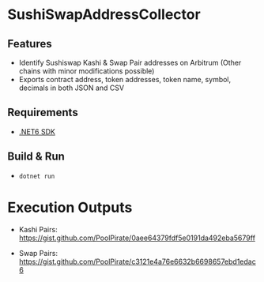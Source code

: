 # SushiSwapAddressCollector

## Features
- Identify Sushiswap Kashi & Swap Pair addresses on Arbitrum (Other chains with minor modifications possible)
- Exports contract address, token addresses, token name, symbol, decimals in both JSON and CSV

## Requirements
- [.NET6 SDK](https://dotnet.microsoft.com/en-us/download/dotnet/6.0)

## Build & Run
- `dotnet run`


# Execution Outputs
- Kashi Pairs:
https://gist.github.com/PoolPirate/0aee64379fdf5e0191da492eba5679ff

- Swap Pairs:
https://gist.github.com/PoolPirate/c3121e4a76e6632b6698657ebd1edac6
